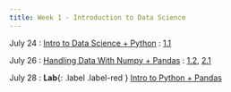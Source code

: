 ```yaml
---
title: Week 1 - Introduction to Data Science
---
```


July 24
: [Intro to Data Science + Python](#)
  : [1.1](#)

July 26
: [Handling Data With Numpy + Pandas](#)
  : [1.2](#), [2.1](#)

July 28
: **Lab**{: .label .label-red } [Intro to Python + Pandas](#)




